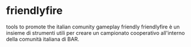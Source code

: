 # friendlyfire
tools to promote the italian comunity gameplay friendly
friendlyfire è un insieme di strumenti utili per creare un campionato cooperativo all'interno della comunità italiana di BAR.

